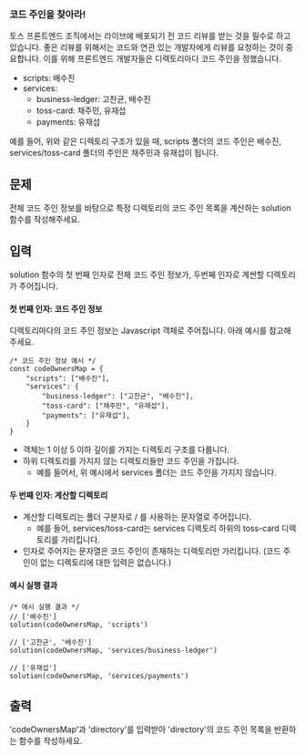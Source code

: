 ### 코드 주인을 찾아라!

토스 프론트엔드 조직에서는 라이브에 배포되기 전 코드 리뷰를 받는 것을 필수로 하고 있습니다. 좋은 리뷰를 위해서는 코드와 연관 있는 개발자에게 리뷰를 요청하는 것이 중요합니다. 이를 위해 프론트엔드 개발자들은 디렉토리마다 코드 주인을 정했습니다.

- scripts: 배수진
- services:
    - business-ledger: 고찬균, 배수진
    - toss-card: 채주민, 유재섭
    - payments: 유재섭

예를 들어, 위와 같은 디렉토리 구조가 있을 때, scripts 폴더의 코드 주인은 배수진, services/toss-card 폴더의 주인은 채주민과 유재섭이 됩니다.


## 문제

전체 코드 주인 정보를 바탕으로 특정 디렉토리의 코드 주인 목록을 계산하는 solution 함수를 작성해주세요.

## 입력

solution 함수의 첫 번째 인자로 전체 코드 주인 정보가, 두번째 인자로 계싼할 디렉토리가 주어집니다. <br />

#### 첫 번째 인자: 코드 주인 정보

디렉토리마다의 코드 주인 정보는 Javascript 객체로 주어집니다. 아래 예시를 참고해주세요.

    /* 코드 주인 정보 예시 */
    const codeOwnersMap = {
        "scripts": ["배수진"],
        "services": {
            "business-ledger": ["고찬균", "배수진"],
            "toss-card": ["채주민", "유재섭"],
            "payments": ["유재섭"],
        }
    }

- 객체는 1 이상 5 이하 깊이를 가지는 디렉토리 구조를 다룹니다.
- 하위 디렉토리를 가지지 않는 디렉토리들만 코드 주인을 가집니다.
    - 예를 들어서, 위 예시에서 services 폴더는 코드 주인을 가지지 않습니다.

#### 두 번째 인자: 계산할 디렉토리

- 계산할 디렉토리는 폴더 구분자로 / 를 사용하는 문자열로 주어집니다.
    - 예를 들어, services/toss-card는 services 디렉토리 하위의 toss-card 디렉토리를 가리킵니다.
- 인자로 주어지는 문자열은 코드 주인이 존재하는 디렉토리만 가리킵니다. (코드 주인이 없는 디렉토리에 대한 입력은 없습니다.)

#### 예시 실행 결과

    /* 에시 실행 결과 */
    // ['배수진']
    solution(codeOwnersMap, 'scripts')

    // ['고찬균', '배수진']
    solution(codeOwnersMap, 'services/business-ledger')

    // ['유재섭']
    solution(codeOwnersMap, 'services/payments')

## 출력

'codeOwnersMap'과 'directory'를 입력받아 'directory'의 코드 주인 목록을 반환하는 함수를 작성하세요.
